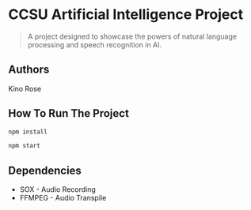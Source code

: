# CCSU Artificial Intelligence Project
> A project designed to showcase the powers of natural language processing and speech recognition in AI.
## Authors
Kino Rose

## How To Run The Project
```bash
npm install

npm start
```

## Dependencies

* SOX - Audio Recording
* FFMPEG - Audio Transpile